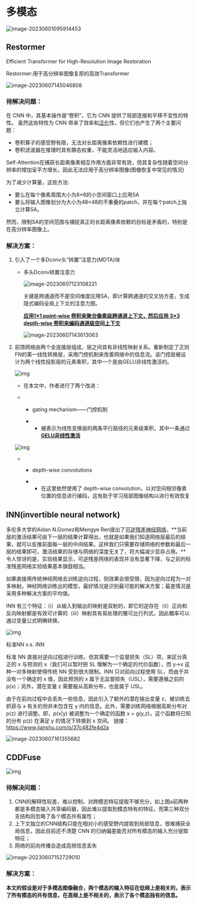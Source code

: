 # 多模态

![image-20230601095914453](多模态.assets/image-20230601095914453-16861059899101.png)

## Restormer

Efficient Transformer for High-Resolution Image Restoration

Restormer:用于高分辨率图像复原的高效Transformer

![image-20230607145046808](多模态.assets/image-20230607145046808.png)

### 待解决问题：

在 CNN 中，其基本操作是“卷积”，它为 CNN 提供了局部连接和平移不变性的特性。 虽然这些特性为 CNN 带来了效率和[泛化](https://so.csdn.net/so/search?q=泛化&spm=1001.2101.3001.7020)性，但它们也产生了两个主要问题：

- 卷积算子的感受野有限，无法对长距离像素依赖性进行建模；
- 卷积滤波器在推理时具有静态权重，不能灵活地适应输入内容。

Self-Attention在捕获长距离像素相互作用方面非常有效，但其复杂性随着空间分辨率的增加呈平方增长，因此无法应用于高分辨率图像(图像恢复中常见的情况)

为了减少计算量，这些方法:

- 要么在每个像素周围大小为8×8的小空间窗口上应用SA
- 要么将输入图像划分为大小为48×48的不重叠的patch，并在每个patch上独立计算SA。

然而，限制SA的空间范围与捕捉真正的长距离像素依赖的目标是矛盾的，特别是在高分辨率图像上。

### 解决方案：

1. 引入了一个多Dconv头“转置”注意力(MDTA)块

   - 多头Dconv转置注意力

     ![image-20230607123108221](多模态.assets/image-20230607123108221.png)

     关键是跨通道而不是空间维度应用SA，即计算跨通道的交叉协方差，生成隐式编码全局上下文的注意力图。

     **[应用1×1 point-wise 卷积来聚合像素级跨通道上下文，然后应用 3×3 depth-wise 卷积来编码通道级空间上下文](https://zhuanlan.zhihu.com/p/80041030)**

     ![image-20230607143613063](多模态.assets/image-20230607143613063.png)

2. 前馈网络由两个全连接层组成，层之间具有非线性映射关系。重新制定了正则FN的第一线性转换层，采用门控机制来改善网络中的信息流。该门控层被设计为两个线性投影层的元素乘积，其中一个是由GELU非线性激活的。

   ![img](多模态.assets/v2-b49140fe5a901225ca3d7c5840662a6e_720w.webp)

   - 在本文中，作者进行了两个改进：

   - - gating mechanism——门控机制

     - - 被表示为线性变换层的两条平行路径的元素级乘积，其中一条通过 **[GELU非线性激活](https://zhuanlan.zhihu.com/p/349492378)**

   ![img](多模态.assets/v2-4ef1cf9741caeb553cb37de029ec2a3f_720w.webp)

   - - depth-wise convolutions

     - - 在这里依然使用了 depth-wise convolution，以对空间相邻像素位置的信息进行编码，这有助于学习局部图像结构以进行有效恢复

## INN(invertible neural network)

多伦多大学的Aidan N.Gomez和Mengye Ren提出了[可逆残差神经网络](https://link.zhihu.com/?target=https%3A//arxiv.org/abs/1707.04585)，**当前层的激活结果可由下一层的结果计算得出，也就是如果我们知道网络层最后的结果，就可以反推前面每一层的中间结果。这样我们只需要存储网络的参数和最后一层的结果即可，激活结果的存储与网络的深度无关了，将大幅减少显存占用。**令人惊讶的是，实验结果显示，可逆残差网络的表现并没有显著下降，与之前的标准残差网络实验结果基本旗鼓相当。

如果直接用传统神经网络去训练逆向过程，则效果会很受限，因为逆向过程为一对多映射。神经网络训练出的模型，最好情况是识别最可能的解决方案；最差情况是采用多种解决方案的平均值。

INN 有三个特征：（i）从输入到输出的映射是双射的，即它的逆存在（ii）正向和反向映射都是有效可计算的（iii）映射具有易处理的雅可比行列式，因此概率可以通过变量公式明确转换。

![img](https:////upload-images.jianshu.io/upload_images/14196533-f47de6b7378accb4.png?imageMogr2/auto-orient/strip|imageView2/2/w/1043/format/webp)

标准NN v.s. INN

标准 NN 直接对逆向过程进行训练，但其需要一个监督损失（SL）项，来区分真正的 x 与预测的 x（我们可以暂时把 SL 理解为一个确定的代价函数），而 y->x 这种一对多映射使得传统 NN 受到很大限制。INN 只对前向过程使用 SL，而由于并没有一个确定的 x 值，因此预测的 x 属于无监督损失（USL），需要遵循之前的 p(x)；另外，潜在变量 z 需要服从高斯分布，也是属于 USL。

由于在前向过程中会丢失一些信息，因此引入了额外的潜在输出变量 z，被训练去抓获与 x 有关的但并未包含在 y 内的信息。此外，需要训练网络根据高斯分布对 p(z) 进行调整。即，p(x|y) 被调整为一个确定的函数 x = g(y,z)，这个函数将已知的分布 p(z) 在满足 y 的情况下转换到 x 空间。
链接：https://www.jianshu.com/p/37c482fe4d2a

![image-20230607161355682](多模态.assets/image-20230607161355682.png)

## CDDFuse

![img](多模态.assets/v2-c42acd9bfe390ea764c1c03790247a42_r.jpg)

### 待解决问题：

1. CNN的解释性较差，难以控制，对跨模态特征提取不够充分，如上图a前两种都是多模态输入共享编码器，因此难以提取到模态特有的特征，而第三种双分支结构则忽略了各个模态共有属性；
2. 上下文独立的CNN结构只能在相对小的感受野内提取到局部信息，很难捕获全局信息，因此目前还不清楚 CNN 的归纳偏差能否对所有模态的输入充分提取特征；
3. 网络的前向传播会造成高频信息丢失

![image-20230607152729010](多模态.assets/image-20230607152729010.png)

### 解决方案：

**本文的假设是对于多模态图像融合，两个模态的输入特征在低频上是相关的，表示了所有模态的共有信息，在高频上是不相关的，表示了各个模态独有的信息。**